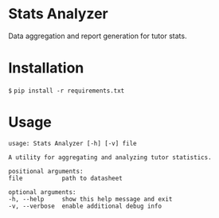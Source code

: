 # Stats Analyzer

Data aggregation and report generation for tutor stats.

# Installation

`$` `pip install -r requirements.txt`

# Usage

```
usage: Stats Analyzer [-h] [-v] file

A utility for aggregating and analyzing tutor statistics.

positional arguments:
file           path to datasheet

optional arguments:
-h, --help     show this help message and exit
-v, --verbose  enable additional debug info
```

